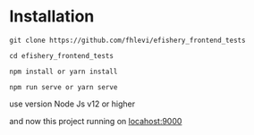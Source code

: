 
# Installation 


``` 
git clone https://github.com/fhlevi/efishery_frontend_tests

cd efishery_frontend_tests

npm install or yarn install

npm run serve or yarn serve
```

use version Node Js v12 or higher

and now this project running on [locahost:9000](http://localhost:9000)
